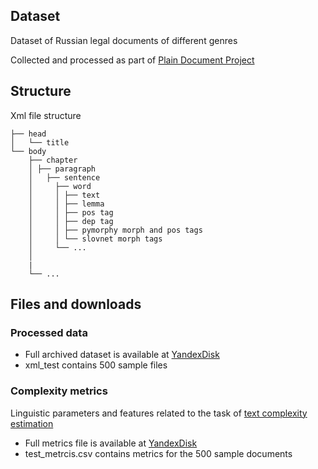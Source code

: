 ## Dataset
Dataset of Russian legal documents of different genres

Collected and processed as part of [Plain Document Project](https://www.plaindocument.org/)


## Structure
Xml file structure

    ├── head 
    │   └── title
    └── body                 
        ├── chapter
        │ ├── paragraph
        │   ├── sentence
        │     ├── word
        │     │ ├── text
        │     │ ├── lemma
        │     │ ├── pos tag
        │     │ ├── dep tag
        │     │ ├── pymorphy morph and pos tags
        │     │ └── slovnet morph tags
        │     └── ...
        │
        |     
        └── ... 



## Files and downloads
### Processed data
* Full archived dataset is available at [YandexDisk](https://disk.yandex.ru/d/7j_2-9ep835kaA)
* xml_test contains 500 sample files
### Complexity metrics
Linguistic parameters and features related to the task of [text complexity estimation](https://github.com/PlainDocument/Models)
* Full metrics file is available at [YandexDisk](https://disk.yandex.ru/d/IZno-v2hSOiyuQ)
* test_metrcis.csv contains metrics for the 500 sample documents
